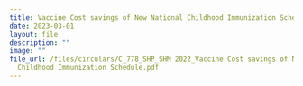 ```yaml
---
title: Vaccine Cost savings of New National Childhood Immunization Schedule
date: 2023-03-01
layout: file
description: ""
image: ""
file_url: /files/circulars/C_778_SHP_SHM 2022_Vaccine Cost savings of New National
  Childhood Immunization Schedule.pdf
---
```

